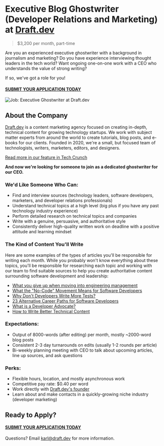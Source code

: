 # Executive Blog Ghostwriter (Developer Relations and Marketing) at [Draft.dev](https://draft.dev/)
> $3,200 per month, part-time

Are you an experienced executive ghostwriter with a background in journalism and marketing? Do you have experience interviewing thought leaders in the tech world? Want ongoing one-on-one work with a CEO who understands the value of strong writing?

If so, we've got a role for you!

#### [SUBMIT YOUR APPLICATION TODAY](https://airtable.com/shrd75lL9JbctxuMs)

![Job: Executive Ghostwriter at Draft.dev](https://draft.dev/learn/assets/posts/img_0990.png)

## About the Company
[Draft.dev](https://draft.dev/) is a content marketing agency focused on creating in-depth, technical content for growing technology startups. We work with subject matter experts from around the world to create tutorials, blog posts, and e-books for our clients. Founded in 2020, we're a small, but focused team of technologists, writers, marketers, editors, and designers.

[Read more in our feature in Tech Crunch](https://techcrunch.com/2021/07/29/draft-dev-ceo-karl-hughes-on-the-importance-of-using-experts-in-developer-marketing/)

**And now we're looking for someone to join as a dedicated ghostwriter for our CEO.**

### We'd Like Someone Who Can:
- Find and interview sources (technology leaders, software developers, marketers, and developer relations professionals)
- Understand technical topics at a high level (big plus if you have any past technology industry experience)
- Perform detailed research on technical topics and companies
- Write with a genuine, persuasive, and authoritative style
- Consistently deliver high-quality written work on deadline with a positive attitude and learning mindset

### The Kind of Content You'll Write
Here are some examples of the types of articles you'll be responsible for writing each month. While you probably won't know everything about these topics, you'll be responsible for researching each topic and working with our team to find suitable sources to help you create authoritative content surrounding software development and leadership:

- [What you give up when moving into engineering management](https://stackoverflow.blog/2022/02/23/what-you-give-up-when-moving-into-engineering-management/)
- [What the "No-Code" Movement Means for Software Developers](https://www.telerik.com/blogs/what-no-code-movement-means-for-software-developers)
- [Why Don't Developers Write More Tests?](https://dzone.com/articles/why-dont-developers-write-more-tests)
- [23 Alternative Career Paths for Software Developers](https://www.freecodecamp.org/news/alternative-career-paths/)
- [What is a Developer Advocate?](https://draft.dev/learn/what-is-a-developer-advocate)
- [How to Write Better Technical Content](https://draft.dev/learn/technical-content)

### Expectations:
- Output of 8000-words (after editing) per month, mostly ~2000-word blog posts
- Consistent 2-3 day turnarounds on edits (usually 1-2 rounds per article)
- Bi-weekly planning meeting with CEO to talk about upcoming articles, line up sources, and ask questions

### Perks:
- Flexible hours, location, and mostly asynchronous work
- Competitive pay rate: $0.40 per word
- Work directly with [Draft.dev's founder](https://www.linkedin.com/in/karllhughes)
- Learn about and make contacts in a quickly-growing niche industry (developer marketing)

## Ready to Apply?

#### [SUBMIT YOUR APPLICATION TODAY](https://airtable.com/shrd75lL9JbctxuMs)

Questions? Email [karl@draft.dev](mailto:karl@draft.dev) for more information.
